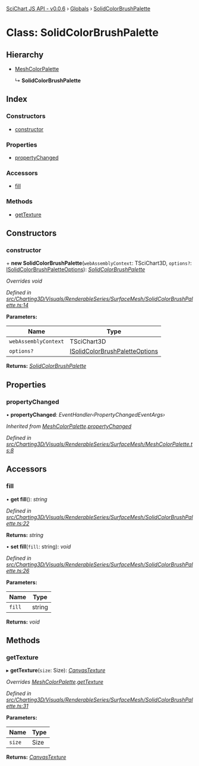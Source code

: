 [SciChart JS API - v0.0.6](../README.md) › [Globals](../globals.md) › [SolidColorBrushPalette](solidcolorbrushpalette.md)

# Class: SolidColorBrushPalette

## Hierarchy

* [MeshColorPalette](meshcolorpalette.md)

  ↳ **SolidColorBrushPalette**

## Index

### Constructors

* [constructor](solidcolorbrushpalette.md#constructor)

### Properties

* [propertyChanged](solidcolorbrushpalette.md#propertychanged)

### Accessors

* [fill](solidcolorbrushpalette.md#fill)

### Methods

* [getTexture](solidcolorbrushpalette.md#gettexture)

## Constructors

###  constructor

\+ **new SolidColorBrushPalette**(`webAssemblyContext`: TSciChart3D, `options?`: [ISolidColorBrushPaletteOptions](../interfaces/isolidcolorbrushpaletteoptions.md)): *[SolidColorBrushPalette](solidcolorbrushpalette.md)*

*Overrides void*

*Defined in [src/Charting3D/Visuals/RenderableSeries/SurfaceMesh/SolidColorBrushPalette.ts:14](https://github.com/ABTSoftware/SciChart.Dev/blob/34ff3115c2/Web/src/SciChart/src/Charting3D/Visuals/RenderableSeries/SurfaceMesh/SolidColorBrushPalette.ts#L14)*

**Parameters:**

Name | Type |
------ | ------ |
`webAssemblyContext` | TSciChart3D |
`options?` | [ISolidColorBrushPaletteOptions](../interfaces/isolidcolorbrushpaletteoptions.md) |

**Returns:** *[SolidColorBrushPalette](solidcolorbrushpalette.md)*

## Properties

###  propertyChanged

• **propertyChanged**: *EventHandler‹PropertyChangedEventArgs›*

*Inherited from [MeshColorPalette](meshcolorpalette.md).[propertyChanged](meshcolorpalette.md#propertychanged)*

*Defined in [src/Charting3D/Visuals/RenderableSeries/SurfaceMesh/MeshColorPalette.ts:8](https://github.com/ABTSoftware/SciChart.Dev/blob/34ff3115c2/Web/src/SciChart/src/Charting3D/Visuals/RenderableSeries/SurfaceMesh/MeshColorPalette.ts#L8)*

## Accessors

###  fill

• **get fill**(): *string*

*Defined in [src/Charting3D/Visuals/RenderableSeries/SurfaceMesh/SolidColorBrushPalette.ts:22](https://github.com/ABTSoftware/SciChart.Dev/blob/34ff3115c2/Web/src/SciChart/src/Charting3D/Visuals/RenderableSeries/SurfaceMesh/SolidColorBrushPalette.ts#L22)*

**Returns:** *string*

• **set fill**(`fill`: string): *void*

*Defined in [src/Charting3D/Visuals/RenderableSeries/SurfaceMesh/SolidColorBrushPalette.ts:26](https://github.com/ABTSoftware/SciChart.Dev/blob/34ff3115c2/Web/src/SciChart/src/Charting3D/Visuals/RenderableSeries/SurfaceMesh/SolidColorBrushPalette.ts#L26)*

**Parameters:**

Name | Type |
------ | ------ |
`fill` | string |

**Returns:** *void*

## Methods

###  getTexture

▸ **getTexture**(`size`: Size): *[CanvasTexture](canvastexture.md)*

*Overrides [MeshColorPalette](meshcolorpalette.md).[getTexture](meshcolorpalette.md#abstract-gettexture)*

*Defined in [src/Charting3D/Visuals/RenderableSeries/SurfaceMesh/SolidColorBrushPalette.ts:31](https://github.com/ABTSoftware/SciChart.Dev/blob/34ff3115c2/Web/src/SciChart/src/Charting3D/Visuals/RenderableSeries/SurfaceMesh/SolidColorBrushPalette.ts#L31)*

**Parameters:**

Name | Type |
------ | ------ |
`size` | Size |

**Returns:** *[CanvasTexture](canvastexture.md)*
